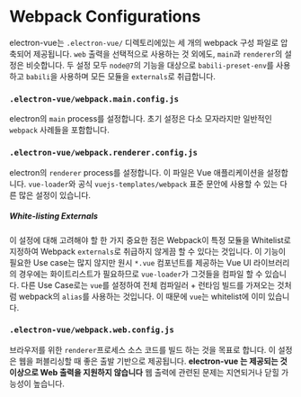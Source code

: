 # Webpack Configurations

electron-vue는 `.electron-vue/` 디렉토리에있는 세 개의 webpack 구성 파일로 압축되어 제공됩니다. `web` 출력을 선택적으로 사용하는 것 외에도, `main`과 `renderer`의 설정은 비슷합니다. 두 설정 모두 `node@7`의 기능을 대상으로 `babili-preset-env`를 사용하고 `babili`을 사용하며 모든 모듈을 `externals`로 취급합니다.

### `.electron-vue/webpack.main.config.js`

electron의 `main` process를 설정합니다. 초기 설정은 다소 모자라지만 일반적인 `webpack` 사례들을 포함합니다.

### `.electron-vue/webpack.renderer.config.js`

electron의 `renderer` process를 설정합니다. 이 파일은 Vue 애플리케이션을 설정합니다. `vue-loader`와 공식 `vuejs-templates/webpack` 표준 문안에 사용할 수 있는 다른 많은 설정이 있습니다.

##### White-listing Externals

이 설정에 대해 고려해야 할 한 가지 중요한 점은 Webpack이 특정 모듈을 Whitelist로 지정하여 Webpack `externals`로 취급하지 않게끔 할 수 있다는 것입니다. 이 기능이 필요한 Use case는 많지 않지만 원시 `*.vue` 컴포넌트를 제공하는 Vue UI 라이브러리의 경우에는 화이트리스트가 필요하므로 `vue-loader`가 그것들을 컴파일 할 수 있습니다. 다른 Use Case로는 `vue`를 설정하여 전체 컴파일러 + 런타임 빌드를 가져오는 것처럼 webpack의 `alias`를 사용하는 것입니다. 이 때문에 `vue`는 whitelist에 이미 있습니다.

### `.electron-vue/webpack.web.config.js`

브라우저를 위한 `renderer`프로세스 소스 코드를 빌드 하는 것을 목표로 합니다. 이 설정은 웹을 퍼블리싱할 때 좋은 출발 기반으로 제공됩니다. **electron-vue 는 제공되는 것 이상으로 Web 출력을 지원하지 않습니다** 웹 출력에 관련된 문제는 지연되거나 닫힐 가능성이 높습니다.

